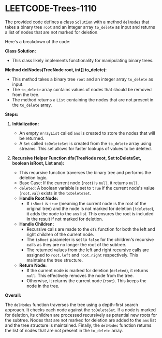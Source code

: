 # LEETCODE-Trees-1110
The provided code defines a class `Solution` with a method `delNodes` that takes a binary tree `root` and an integer array `to_delete` as input and returns a list of nodes that are not marked for deletion.

Here's a breakdown of the code:

**Class Solution:**

- This class likely implements functionality for manipulating binary trees.

**Method delNodes(TreeNode root, int[] to_delete):**

- This method takes a binary tree `root` and an integer array `to_delete` as input.
- The `to_delete` array contains values of nodes that should be removed from the tree.
- The method returns a `List` containing the nodes that are not present in the `to_delete` array.

**Steps:**

1. **Initialization:**
   - An empty `ArrayList` called `ans` is created to store the nodes that will be returned.
   - A `Set` called `toDeleteSet` is created from the `to_delete` array using streams. This set allows for faster lookups of values to be deleted.

2. **Recursive Helper Function dfs(TreeNode root, Set<Integer> toDeleteSet, boolean isRoot, List<TreeNode> ans):**
   - This recursive function traverses the binary tree and performs the deletion logic.
   - Base Case: If the current node (`root`) is `null`, it returns `null`.
   - `deleted`: A boolean variable is set to `true` if the current node's value (`root.val`) exists in the `toDeleteSet`.
   - **Handle Root Node:**
     - If `isRoot` is `true` (meaning the current node is the root of the original tree) and the node is not marked for deletion (`!deleted`), it adds the node to the `ans` list. This ensures the root is included in the result if not marked for deletion.
   - **Handle Children:**
     - Recursive calls are made to the `dfs` function for both the left and right children of the current node.
     - The `isRoot` parameter is set to `false` for the children's recursive calls as they are no longer the root of the subtree.
     - The returned values from the left and right recursive calls are assigned to `root.left` and `root.right` respectively. This maintains the tree structure.
   - **Return Node:**
     - If the current node is marked for deletion (`deleted`), it returns `null`. This effectively removes the node from the tree.
     - Otherwise, it returns the current node (`root`). This keeps the node in the tree.

**Overall:**

The `delNodes` function traverses the tree using a depth-first search approach. It checks each node against the `toDeleteSet`. If a node is marked for deletion, its children are processed recursively as potential new roots for the subtree. Nodes that are not marked for deletion are added to the `ans` list and the tree structure is maintained. Finally, the `delNodes` function returns the list of nodes that are not present in the `to_delete` array.
